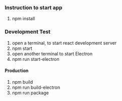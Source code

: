 ### Instruction to start app

1. npm install

### Development Test

1. open a terminal, to start react development server
2. npm start
3. open another terminal to start Electron
4. npm run start-electron

#### Production

1. npm build
2. npm run build-electron
3. npm run package

